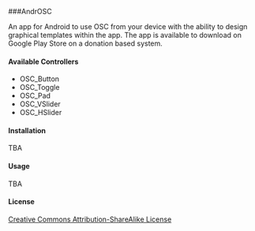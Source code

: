 ###AndrOSC

An app for Android to use OSC from your device with the ability to design graphical templates within the app. The app is available to download on Google Play Store on a donation based system.

#### Available Controllers
* OSC_Button 
* OSC_Toggle
* OSC_Pad
* OSC_VSlider
* OSC_HSlider

#### Installation
TBA

#### Usage
TBA

#### License

[Creative Commons Attribution-ShareAlike License](http://creativecommons.org/licenses/by-sa/3.0/)
